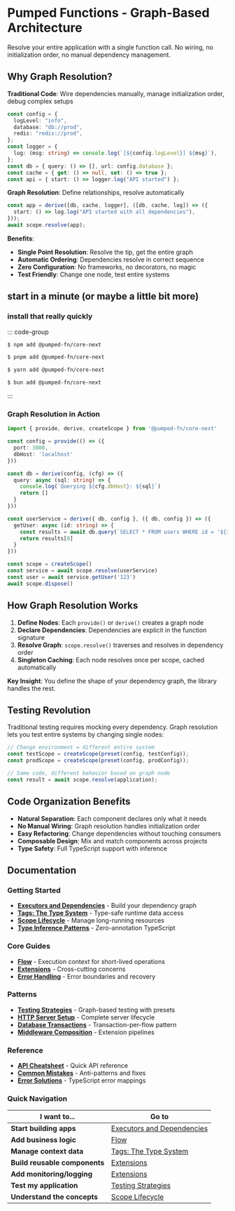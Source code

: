 # Pumped Functions - Graph-Based Architecture

Resolve your entire application with a single function call. No wiring, no initialization order, no manual dependency management.

## Why Graph Resolution?

**Traditional Code**: Wire dependencies manually, manage initialization order, debug complex setups

```typescript
const config = {
  logLevel: "info",
  database: "db://prod",
  redis: "redis://prod",
};
const logger = {
  log: (msg: string) => console.log(`[${config.logLevel}] ${msg}`),
};
const db = { query: () => [], url: config.database };
const cache = { get: () => null, set: () => true };
const api = { start: () => logger.log("API started") };
```

**Graph Resolution**: Define relationships, resolve automatically

```typescript
const app = derive([db, cache, logger], ([db, cache, log]) => ({
  start: () => log.log("API started with all dependencies"),
}));
await scope.resolve(app);
```

**Benefits**:

- **Single Point Resolution**: Resolve the tip, get the entire graph
- **Automatic Ordering**: Dependencies resolve in correct sequence
- **Zero Configuration**: No frameworks, no decorators, no magic
- **Test Friendly**: Change one node, test entire systems

## start in a minute (or maybe a little bit more)

### install that really quickly

::: code-group

```sh [npm]
$ npm add @pumped-fn/core-next
```

```sh [pnpm]
$ pnpm add @pumped-fn/core-next
```

```sh [yarn]
$ yarn add @pumped-fn/core-next
```

```sh [bun]
$ bun add @pumped-fn/core-next
```

:::

### Graph Resolution in Action

```ts twoslash
import { provide, derive, createScope } from '@pumped-fn/core-next'

const config = provide(() => ({
  port: 3000,
  dbHost: 'localhost'
}))

const db = derive(config, (cfg) => ({
  query: async (sql: string) => {
    console.log(`Querying ${cfg.dbHost}: ${sql}`)
    return []
  }
}))

const userService = derive({ db, config }, ({ db, config }) => ({
  getUser: async (id: string) => {
    const results = await db.query(`SELECT * FROM users WHERE id = '${id}'`)
    return results[0]
  }
}))

const scope = createScope()
const service = await scope.resolve(userService)
const user = await service.getUser('123')
await scope.dispose()
```

## How Graph Resolution Works

1. **Define Nodes**: Each `provide()` or `derive()` creates a graph node
2. **Declare Dependencies**: Dependencies are explicit in the function signature
3. **Resolve Graph**: `scope.resolve()` traverses and resolves in dependency order
4. **Singleton Caching**: Each node resolves once per scope, cached automatically

**Key Insight**: You define the shape of your dependency graph, the library handles the rest.

## Testing Revolution

Traditional testing requires mocking every dependency. Graph resolution lets you test entire systems by changing single nodes:

```typescript
// Change environment = different entire system
const testScope = createScope(preset(config, testConfig));
const prodScope = createScope(preset(config, prodConfig));

// Same code, different behavior based on graph node
const result = await scope.resolve(application);
```

## Code Organization Benefits

- **Natural Separation**: Each component declares only what it needs
- **No Manual Wiring**: Graph resolution handles initialization order
- **Easy Refactoring**: Change dependencies without touching consumers
- **Composable Design**: Mix and match components across projects
- **Type Safety**: Full TypeScript support with inference

## Documentation

### Getting Started

- [**Executors and Dependencies**](./guides/01-executors-and-dependencies.md) - Build your dependency graph
- [**Tags: The Type System**](./guides/02-tags-the-type-system.md) - Type-safe runtime data access
- [**Scope Lifecycle**](./guides/03-scope-lifecycle.md) - Manage long-running resources
- [**Type Inference Patterns**](./guides/04-type-inference-patterns.md) - Zero-annotation TypeScript

### Core Guides

- [**Flow**](./guides/05-flow.md) - Execution context for short-lived operations
- [**Extensions**](./guides/09-extensions.md) - Cross-cutting concerns
- [**Error Handling**](./guides/10-error-handling.md) - Error boundaries and recovery

### Patterns

- [**Testing Strategies**](./patterns/testing-strategies.md) - Graph-based testing with presets
- [**HTTP Server Setup**](./patterns/http-server-setup.md) - Complete server lifecycle
- [**Database Transactions**](./patterns/database-transactions.md) - Transaction-per-flow pattern
- [**Middleware Composition**](./patterns/middleware-composition.md) - Extension pipelines

### Reference

- [**API Cheatsheet**](./reference/api-cheatsheet.md) - Quick API reference
- [**Common Mistakes**](./reference/common-mistakes.md) - Anti-patterns and fixes
- [**Error Solutions**](./reference/error-solutions.md) - TypeScript error mappings

### Quick Navigation

| I want to...                  | Go to                                                           |
| ----------------------------- | --------------------------------------------------------------- |
| **Start building apps**       | [Executors and Dependencies](./guides/01-executors-and-dependencies.md) |
| **Add business logic**        | [Flow](./guides/05-flow.md)                                    |
| **Manage context data**       | [Tags: The Type System](./guides/02-tags-the-type-system.md)  |
| **Build reusable components** | [Extensions](./guides/09-extensions.md)                        |
| **Add monitoring/logging**    | [Extensions](./guides/09-extensions.md)                        |
| **Test my application**       | [Testing Strategies](./patterns/testing-strategies.md)        |
| **Understand the concepts**   | [Scope Lifecycle](./guides/03-scope-lifecycle.md)              |
